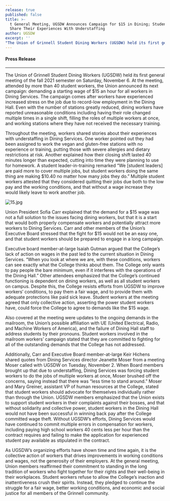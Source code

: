 ```yaml
---
release: true
published: false
title: >-
  t General Meeting, UGSDW Announces Campaign for $15 in Dining; Student Workers
  Share Their Experiences With Understaffing
author: UGSDW
excerpt: ''
"The Union of Grinnell Student Dining Workers (UGSDW) held its first general meeting of the \tfall 2021 semester on Saturday, November 6. At the meeting, attended by more than 40 student workers, the Union announced its next campaign": demanding a starting wage of $15 an hour for all workers in Dining Services.
---
```

#### Press Release

***

The Union of Grinnell Student Dining Workers (UGSDW) held its first general meeting of the fall 2021 semester on Saturday, November 6. At the meeting, attended by more than 40 student workers, the Union announced its next campaign: demanding a starting wage of $15 an hour for all workers in Dining Services. The campaign comes after workers have experienced increased stress on the job due to record-low employment in the Dining Hall. Even with the number of stations greatly reduced, dining workers have reported unreasonable conditions including having their role changed multiple times in a single shift, filling the roles of multiple workers at once, and working stations where they have not received the necessary training. 


Throughout the meeting, workers shared stories about their experiences with understaffing in Dining Services. One worker pointed out they had been assigned to work the vegan and gluten-free stations with no experience or training, putting those with severe allergies and dietary restrictions at risk. Another explained how their closing shift lasted 40 minutes longer than expected, cutting into time they were planning to use for homework. A student leader-in-training remarked “We [student leaders] are paid more to cover multiple jobs, but student workers doing the same thing are making $10.40 no matter how many jobs they do.” Multiple student workers attested that they considered quitting their jobs due both to the low pay and the working conditions, and that without a wage increase they would likely leave to work another job. 

![15.jpg]({{site.baseurl}}/assets/news/15.jpg)


Union President Sofia Carr explained that the demand for a $15 wage was not a full solution to the issues facing dining workers, but that it is a start that would both properly compensate workers and potentially attract more workers to Dining Services. Carr and other members of the Union’s Executive Board stressed that the fight for $15 would not be an easy one, and that student workers should be prepared to engage in a long campaign. 


Executive board member-at-large Isaiah Gutman argued that the College’s lack of action on wages in the past led to the current situation in Dining Services. “When you look at where we are, with these conditions, workers can see exactly what the College thinks about them. The College only wants to pay people the bare minimum, even if it interferes with the operations of the Dining Hall.” Other attendees emphasized that the College’s continued functioning is dependent on dining workers, as well as all student workers on campus. Despite this, the College resists efforts from UGSDW to improve workers’ conditions, to pay them a fair wage, and to provide them with adequate protections like paid sick leave. Student workers at the meeting agreed that only collective action, asserting the power student workers have, could force the College to agree to demands like the $15 wage.


Also covered at the meeting were updates to the ongoing demands in the mailroom, the Union’s possible affiliation with UE (United Electrical, Radio, and Machine Workers of America), and the failure of Dining Hall staff to address students by their pronouns. Student workers involved in the mailroom workers’ campaign stated that they are committed to fighting for all of the outstanding demands that the College has not addressed. 


Additionally, Carr and Executive Board member-at-large Keir Hichens shared quotes from Dining Services director Jeanette Moser from a meeting Moser called with UGSDW on Tuesday, November 2. When Board members brought up that due to understaffing, Dining Services was forcing student workers to do the jobs of multiple workers at once, Moser brushed off the concerns, saying instead that there was “less time to stand around.” Moser and Mary Greiner, assistant VP of human resources at the College, stated that student workers should advocate for themselves individually rather than through the Union. UGSDW members emphasized that the Union exists to support student workers in their complaints against their bosses, and that without solidarity and collective power, student workers in the Dining Hall would not have been successful in winning back pay after the College committed wage theft. Without UGSDW’s efforts, Dining Services would have continued to commit multiple errors in compensation for workers, including paying high school workers 40 cents less per hour than the contract requires and failing to make the application for experienced student pay available as stipulated in the contract. 


As UGSDW’s organizing efforts have shown time and time again, it is the collective action of workers that drives improvements in working conditions and wages, not the generosity of their employers. At the general meeting, Union members reaffirmed their commitment to standing in the long tradition of workers who fight together for their rights and their well-being in their workplaces. Student workers refuse to allow the College’s inaction and inattentiveness crush their spirits. Instead, they pledged to continue the struggle for a fair wage, better working conditions, and economic and social justice for all members of the Grinnell community. 

